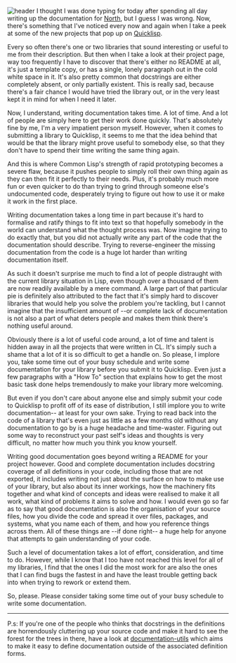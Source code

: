 ![header](https://filebox.tymoon.eu/file/T1RneQ==)  I thought I was done typing for today after spending all day writing up the documentation for [North](http://shinmera.github.io/north/), but I guess I was wrong. Now, there's something that I've noticed every now and again when I take a peek at some of the new projects that pop up on [Quicklisp](http://blog.quicklisp.org/).

Every so often there's one or two libraries that sound interesting or useful to me from their description. But then when I take a look at their project page, way too frequently I have to discover that there's either no README at all, it's just a template copy, or has a single, lonely paragraph out in the cold white space in it. It's also pretty common that docstrings are either completely absent, or only partially existent. This is really sad, because there's a fair chance I would have tried the library out, or in the very least kept it in mind for when I need it later.

Now, I understand, writing documentation takes time. A lot of time. And a lot of people are simply here to get their work done quickly. That's absolutely fine by me, I'm a very impatient person myself. However, when it comes to submitting a library to Quicklisp, it seems to me that the idea behind that would be that the library might prove useful to somebody else, so that they don't have to spend their time writing the same thing again. 

And this is where Common Lisp's strength of rapid prototyping becomes a severe flaw, because it pushes people to simply roll their own thing again as they can then fit it perfectly to their needs. Plus, it's probably much more fun or even quicker to do than trying to grind through someone else's undocumented code, desperately trying to figure out how to use it or make it work in the first place.

Writing documentation takes a long time in part because it's hard to formalise and ratify things to fit into text so that hopefully somebody in the world can understand what the thought process was. Now imagine trying to do exactly that, but you did not actually write any part of the code that the documentation should describe. Trying to reverse-engineer the missing documentation from the code is a huge lot harder than writing documentation itself.

As such it doesn't surprise me much to find a lot of people distraught with the current library situation in Lisp, even though over a thousand of them are now readily available by a mere command. A large part of that particular pie is definitely also attributed to the fact that it's simply hard to discover libraries that would help you solve the problem you're tackling, but I cannot imagine that the insufficient amount of --or complete lack of documentation is not also a part of what deters people and makes them think there's nothing useful around.

Obviously there *is* a lot of useful code around, a lot of time and talent is hidden away in all the projects that were written in CL. It's simply such a shame that a lot of it is so difficult to get a handle on. So please, I implore you, take some time out of your busy schedule and write some documentation for your library before you submit it to Quicklisp. Even just a few paragraphs with a "How To" section that explains how to get the most basic task done helps tremendously to make your library more welcoming.

But even if you don't care about anyone else and simply submit your code to Quicklisp to profit off of its ease of distribution, I still implore you to write documentation-- at least for your own sake. Trying to read back into the code of a library that's even just as little as a few months old without any documentation to go by is a huge headache and time-waster. Figuring out some way to reconstruct your past self's ideas and thoughts is very difficult, no matter how much you think you know yourself.

Writing good documentation goes beyond writing a README for your project however. Good and complete documentation includes docstring coverage of all definitions in your code, including those that are not exported, it includes writing not just about the surface on how to make use of your library, but also about its inner workings, how the machinery fits together and what kind of concepts and ideas were realised to make it all work, what kind of problems it aims to solve and how. I would even go so far as to say that good documentation is also the organisation of your source files, how you divide the code and spread it over files, packages, and systems, what you name each of them, and how you reference things across them. All of these things are --if done right-- a huge help for anyone that attempts to gain understanding of your code.

Such a level of documentation takes a lot of effort, consideration, and time to do. However, while I know that I too have not reached this level for all of my libraries, I find that the ones I did the most work for are also the ones that I can find bugs the fastest in and have the least trouble getting back into when trying to rework or extend them.

So, please. Please consider taking some time out of your busy schedule to write some documentation.

---

P.s: If you're one of the people who thinks that docstrings in the definitions are horrendously cluttering up your source code and make it hard to see the forest for the trees in there, have a look at [documentation-utils](https://github.com/Shinmera/documentation-utils) which aims to make it easy to define documentation outside of the associated definition forms.
